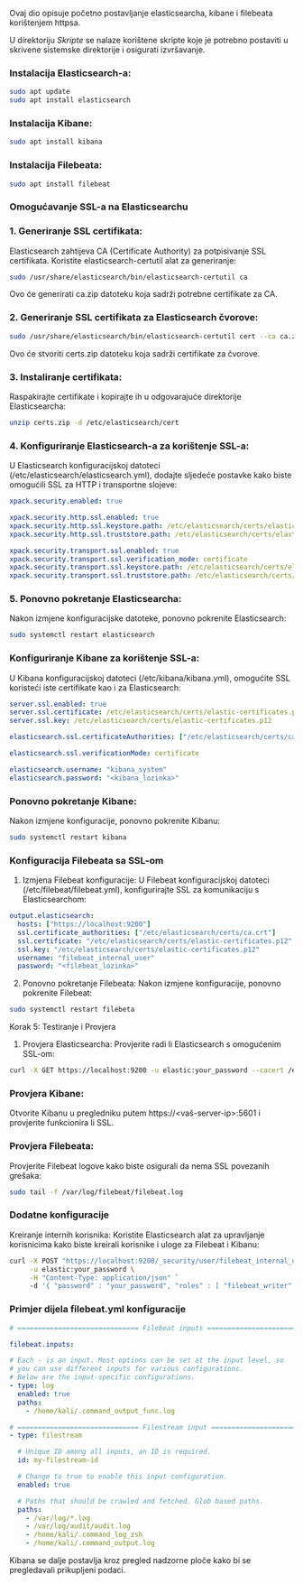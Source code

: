 Ovaj dio opisuje početno postavljanje elasticsearcha, kibane i filebeata korištenjem httpsa.

U direktoriju _Skripte_ se nalaze korištene skripte koje je potrebno postaviti u skrivene sistemske direktorije i osigurati izvršavanje.


### Instalacija Elasticsearch-a:
```bash
sudo apt update
sudo apt install elasticsearch
```

### Instalacija Kibane:

```bash
sudo apt install kibana
```

### Instalacija Filebeata:
```bash
sudo apt install filebeat
```

### Omogućavanje SSL-a na Elasticsearchu
### 1. Generiranje SSL certifikata:
Elasticsearch zahtijeva CA (Certificate Authority) za potpisivanje SSL certifikata. Koristite elasticsearch-certutil alat za generiranje:

```bash
sudo /usr/share/elasticsearch/bin/elasticsearch-certutil ca
```
Ovo će generirati ca.zip datoteku koja sadrži potrebne certifikate za CA.

### 2. Generiranje SSL certifikata za Elasticsearch čvorove:

```bash
sudo /usr/share/elasticsearch/bin/elasticsearch-certutil cert --ca ca.zip
````
Ovo će stvoriti certs.zip datoteku koja sadrži certifikate za čvorove.

### 3. Instaliranje certifikata:
Raspakirajte certifikate i kopirajte ih u odgovarajuće direktorije Elasticsearcha:

```bash
unzip certs.zip -d /etc/elasticsearch/cert
```

### 4. Konfiguriranje Elasticsearch-a za korištenje SSL-a:
U Elasticsearch konfiguracijskoj datoteci (/etc/elasticsearch/elasticsearch.yml), dodajte sljedeće postavke kako biste omogućili SSL za HTTP i transportne slojeve:

```yaml
xpack.security.enabled: true

xpack.security.http.ssl.enabled: true
xpack.security.http.ssl.keystore.path: /etc/elasticsearch/certs/elastic-certificates.p12
xpack.security.http.ssl.truststore.path: /etc/elasticsearch/certs/elastic-certificates.p12

xpack.security.transport.ssl.enabled: true
xpack.security.transport.ssl.verification_mode: certificate
xpack.security.transport.ssl.keystore.path: /etc/elasticsearch/certs/elastic-certificates.p12
xpack.security.transport.ssl.truststore.path: /etc/elasticsearch/certs/elastic-certificates.p12
````

### 5. Ponovno pokretanje Elasticsearcha:
Nakon izmjene konfiguracijske datoteke, ponovno pokrenite Elasticsearch:

```bash
sudo systemctl restart elasticsearch
````

### Konfiguriranje Kibane za korištenje SSL-a:
U Kibana konfiguracijskoj datoteci (/etc/kibana/kibana.yml), omogućite SSL koristeći iste certifikate kao i za Elasticsearch:

```yaml
server.ssl.enabled: true
server.ssl.certificate: /etc/elasticsearch/certs/elastic-certificates.p12
server.ssl.key: /etc/elasticsearch/certs/elastic-certificates.p12

elasticsearch.ssl.certificateAuthorities: ["/etc/elasticsearch/certs/ca.crt"]

elasticsearch.ssl.verificationMode: certificate

elasticsearch.username: "kibana_system"
elasticsearch.password: "<kibana_lozinka>"
```

### Ponovno pokretanje Kibane:
Nakon izmjene konfiguracije, ponovno pokrenite Kibanu:

```bash
sudo systemctl restart kibana
```
### Konfiguracija Filebeata sa SSL-om

1. Izmjena Filebeat konfiguracije:
U Filebeat konfiguracijskoj datoteci (/etc/filebeat/filebeat.yml), konfigurirajte SSL za komunikaciju s Elasticsearchom:

```yaml
output.elasticsearch:
  hosts: ["https://localhost:9200"]
  ssl.certificate_authorities: ["/etc/elasticsearch/certs/ca.crt"]
  ssl.certificate: "/etc/elasticsearch/certs/elastic-certificates.p12"
  ssl.key: "/etc/elasticsearch/certs/elastic-certificates.p12"
  username: "filebeat_internal_user"
  password: "<filebeat_lozinka>"
````

2. Ponovno pokretanje Filebeata:
Nakon izmjene konfiguracije, ponovno pokrenite Filebeat:

```bash
sudo systemctl restart filebeta
````

Korak 5: Testiranje i Provjera
1. Provjera Elasticsearcha:
Provjerite radi li Elasticsearch s omogućenim SSL-om:

```bash
curl -X GET https://localhost:9200 -u elastic:your_password --cacert /etc/elasticsearch/certs/ca.crt
```

### Provjera Kibane:
Otvorite Kibanu u pregledniku putem https://<vaš-server-ip>:5601 i provjerite funkcionira li SSL.

### Provjera Filebeata:
Provjerite Filebeat logove kako biste osigurali da nema SSL povezanih grešaka:

```bash
sudo tail -f /var/log/filebeat/filebeat.log
```

### Dodatne konfiguracije
Kreiranje internih korisnika:
Koristite Elasticsearch alat za upravljanje korisnicima kako biste kreirali korisnike i uloge za Filebeat i Kibanu:

```bash
curl -X POST "https://localhost:9200/_security/user/filebeat_internal_user" \
     -u elastic:your_password \
     -H "Content-Type: application/json" `
     -d '{ "password" : "your_password", "roles" : [ "filebeat_writer" ] }'
```

### Primjer dijela filebeat.yml konfiguracije 

```yaml
# ============================== Filebeat inputs ===============================

filebeat.inputs:

# Each - is an input. Most options can be set at the input level, so
# you can use different inputs for various configurations.
# Below are the input-specific configurations.
- type: log
  enabled: true
  paths:
    - /home/kali/.command_output_func.log

# ============================== Filestream input ==============================
- type: filestream

  # Unique ID among all inputs, an ID is required.
  id: my-filestream-id

  # Change to true to enable this input configuration.
  enabled: true

  # Paths that should be crawled and fetched. Glob based paths.
  paths:
    - /var/log/*.log
    - /var/log/audit/audit.log
    - /home/kali/.command_log_zsh
    - /home/kali/.command_output.log
```

Kibana se dalje postavlja kroz pregled nadzorne ploče kako bi se pregledavali prikupljeni podaci.

